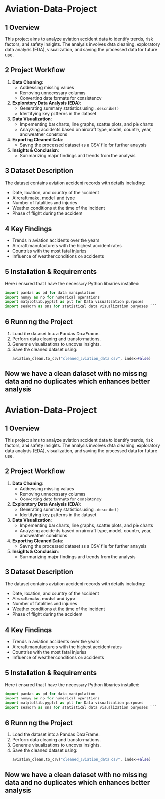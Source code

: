 # Aviation-Data-Project

## 1 Overview

This project aims to analyze aviation accident data to identify trends, risk factors, and safety insights. The analysis involves data cleaning, exploratory data analysis (EDA), visualization, and saving the processed data for future use.

## 2 Project Workflow

1. **Data Cleaning**:
   - Addressing missing values
   - Removing unnecessary columns
   - Converting date formats for consistency
2. **Exploratory Data Analysis (EDA)**:
   - Generating summary statistics using `.describe()`
   - Identifying key patterns in the dataset
3. **Data Visualization**:
   - Implementing bar charts, line graphs, scatter plots, and pie charts
   - Analyzing accidents based on aircraft type, model, country, year, and weather conditions
4. **Exporting Cleaned Data**:
   - Saving the processed dataset as a CSV file for further analysis
5. **Insights & Conclusion**:
   - Summarizing major findings and trends from the analysis

## 3 Dataset Description

The dataset contains aviation accident records with details including:

- Date, location, and country of the accident
- Aircraft make, model, and type
- Number of fatalities and injuries
- Weather conditions at the time of the incident
- Phase of flight during the accident

## 4 Key Findings

- Trends in aviation accidents over the years
- Aircraft manufacturers with the highest accident rates
- Countries with the most fatal injuries
- Influence of weather conditions on accidents

## 5 Installation & Requirements

Here i ensured that I have the necessary Python libraries installed:

```python
import pandas as pd for data manipulation
import numpy as np for numerical operations
import matplotlib.pyplot as plt for Data visualization purposes
import seaborn as sns for statistical data visualization purposes ```
```

## 6 Running the Project
1. Load the dataset into a Pandas DataFrame.
2. Perform data cleaning and transformations.
3. Generate visualizations to uncover insights.
4. Save the cleaned dataset using:
   ```python
   aviation_clean.to_csv("cleaned_aviation_data.csv", index=False)
   ```
## Now we have a clean dataset with no missing data and no duplicates which enhances better analysis
# Aviation-Data-Project

## 1 Overview

This project aims to analyze aviation accident data to identify trends, risk factors, and safety insights. The analysis involves data cleaning, exploratory data analysis (EDA), visualization, and saving the processed data for future use.

## 2 Project Workflow

1. **Data Cleaning**:
   - Addressing missing values
   - Removing unnecessary columns
   - Converting date formats for consistency
2. **Exploratory Data Analysis (EDA)**:
   - Generating summary statistics using `.describe()`
   - Identifying key patterns in the dataset
3. **Data Visualization**:
   - Implementing bar charts, line graphs, scatter plots, and pie charts
   - Analyzing accidents based on aircraft type, model, country, year, and weather conditions
4. **Exporting Cleaned Data**:
   - Saving the processed dataset as a CSV file for further analysis
5. **Insights & Conclusion**:
   - Summarizing major findings and trends from the analysis

## 3 Dataset Description

The dataset contains aviation accident records with details including:

- Date, location, and country of the accident
- Aircraft make, model, and type
- Number of fatalities and injuries
- Weather conditions at the time of the incident
- Phase of flight during the accident

## 4 Key Findings

- Trends in aviation accidents over the years
- Aircraft manufacturers with the highest accident rates
- Countries with the most fatal injuries
- Influence of weather conditions on accidents

## 5 Installation & Requirements

Here i ensured that I have the necessary Python libraries installed:

```python
import pandas as pd for data manipulation
import numpy as np for numerical operations
import matplotlib.pyplot as plt for Data visualization purposes
import seaborn as sns for statistical data visualization purposes ```
```

## 6 Running the Project
1. Load the dataset into a Pandas DataFrame.
2. Perform data cleaning and transformations.
3. Generate visualizations to uncover insights.
4. Save the cleaned dataset using:
   ```python
   aviation_clean.to_csv("cleaned_aviation_data.csv", index=False)
   ```
## Now we have a clean dataset with no missing data and no duplicates which enhances better analysis
